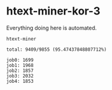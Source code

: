 # htext-miner-kor-3

Everything doing here is automated.

```
htext-miner

total: 9409/9855 (95.47437848807712%)

job0: 1699
job1: 1968
job2: 1857
job3: 2032
job4: 1853
```